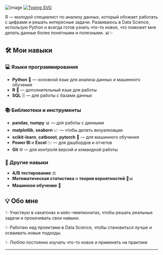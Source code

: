 ![image](https://github.com/user-attachments/assets/2bda6bf8-24d0-4fc9-9a03-1ec63aae8aa5)
[![Typing SVG](https://readme-typing-svg.demolab.com?font=Fira+&weight=500&pause=1001&color=5D1683&vCenter=true&width=435&lines=Console+println+%22Hello+world%22)](https://git.io/typing-svg)

Я — молодой специалист по анализу данных, который обожает работать с цифрами и решать интересные задачи. Развиваюсь в Data Science, использую Python и всегда готов узнать что-то новое, что поможет мне делать данные более понятными и полезными. 📊✨

## 🛠️ Мои навыки

### 💻 Языки программирования
- **Python** 🐍 — основной язык для анализа данных и машинного обучения
- **R** 📐 — дополнительный язык для работы
- **SQL** 🗄️ — для работы с базами данных

### 📚 Библиотеки и инструменты
- **pandas**, **numpy** 📊 — для работы с данными
- **matplotlib**, **seaborn** 📈 — чтобы делать визуализации
- **scikit-learn**, **catboost**, **pytorch**  🤖 — для машинного обучения
- **Power BI** и **Excel** 📉 — для дашбордов и отчетов
- **Git** 🌐 — для контроля версий и командной работы

### 🎯 Другие навыки
- **A/B тестирование** ⚖️ 
- **Математическая статистика** и **теория вероятностей** 📐📊
- **Машинное обучение** 🤖 

## 💡 Обо мне

✨ Участвую в хакатонах и кейс-чемпионатах, чтобы решать реальные задачи и прокачивать свои навыки.

✨ Работаю над проектами в Data Science, чтобы становиться лучше и осваивать новые подходы.

✨ Люблю постоянно изучать что-то новое и применять на практике

---

